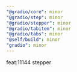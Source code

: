 ```yaml
---
"@gradio/core": minor
"@gradio/step": minor
"@gradio/stepper": minor
"@gradio/tabitem": minor
"@gradio/tabs": minor
"@self/build": minor
"gradio": minor
---
```


feat:11144 stepper
